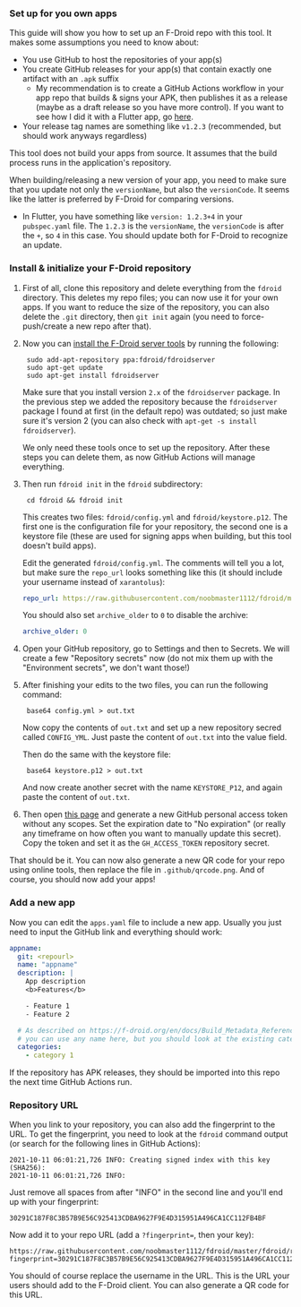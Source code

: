 ### Set up for you own apps
This guide will show you how to set up an F-Droid repo with this tool. It makes some assumptions you need to know about:
* You use GitHub to host the repositories of your app(s)
* You create GitHub releases for your app(s) that contain exactly one artifact with an `.apk` suffix
  * My recommendation is to create a GitHub Actions workflow in your app repo that builds & signs your APK, then publishes it as a release (maybe as a draft release so you have more control). If you want to see how I did it with a Flutter app, go [here](https://github.com/xarantolus/notality/blob/main/.github/workflows/android_build.yml).
* Your release tag names are something like `v1.2.3` (recommended, but should work anyways regardless)

This tool does not build your apps from source. It assumes that the build process runs in the application's repository.

When building/releasing a new version of your app, you need to make sure that you update not only the `versionName`, but also the `versionCode`. It seems like the latter is preferred by F-Droid for comparing versions. 
* In Flutter, you have something like `version: 1.2.3+4` in your `pubspec.yaml` file. The `1.2.3` is the `versionName`, the `versionCode` is after the `+`, so `4` in this case. You should update both for F-Droid to recognize an update.

### Install & initialize your F-Droid repository
1. First of all, clone this repository and delete everything from the `fdroid` directory. This deletes my repo files; you can now use it for your own apps. If you want to reduce the size of the repository, you can also delete the `.git` directory, then `git init` again (you need to force-push/create a new repo after that). 

2. Now you can [install the F-Droid server tools](https://f-droid.org/en/docs/Installing_the_Server_and_Repo_Tools/) by running the following:

        sudo add-apt-repository ppa:fdroid/fdroidserver
        sudo apt-get update
        sudo apt-get install fdroidserver

    Make sure that you install version `2.x` of the `fdroidserver` package. In the previous step we added the repository because the `fdroidserver` package I found at first (in the default repo) was outdated; so just make sure it's version 2 (you can also check with `apt-get -s install fdroidserver`).

    We only need these tools once to set up the repository. After these steps you can delete them, as now GitHub Actions will manage everything.

3. Then run `fdroid init` in the `fdroid` subdirectory:

        cd fdroid && fdroid init

    This creates two files: `fdroid/config.yml` and `fdroid/keystore.p12`. The first one is the configuration file for your repository, the second one is a keystore file (these are used for signing apps when building, but this tool doesn't build apps).

    Edit the generated `fdroid/config.yml`. The comments will tell you a lot, but make sure the `repo_url` looks something like this (it should include your username instead of `xarantolus`):

    ```yml
    repo_url: https://raw.githubusercontent.com/noobmaster1112/fdroid/main/fdroid/repo
    ```

    You should also set `archive_older` to `0` to disable the archive:

    ```yml
    archive_older: 0
    ```

4. Open your GitHub repository, go to Settings and then to Secrets. We will create a few "Repository secrets" now (do not mix them up with the "Environment secrets", we don't want those!)

5. After finishing your edits to the two files, you can run the following command:

        base64 config.yml > out.txt

    Now copy the contents of `out.txt` and set up a new repository secred called `CONFIG_YML`. Just paste the content of `out.txt` into the value field.

    Then do the same with the keystore file:

        base64 keystore.p12 > out.txt

    And now create another secret with the name `KEYSTORE_P12`, and again paste the content of `out.txt`.

6. Then open [this page](https://github.com/settings/tokens/new?description=f-droid%20repo) and generate a new GitHub personal access token without any scopes. Set the expiration date to "No expiration" (or really any timeframe on how often you want to manually update this secret). Copy the token and set it as the `GH_ACCESS_TOKEN` repository secret.
   
That should be it. You can now also generate a new QR code for your repo using online tools, then replace the file in `.github/qrcode.png`. And of course, you should now add your apps!

### Add a new app
Now you can edit the `apps.yaml` file to include a new app. Usually you just need to input the GitHub link and everything should work:

```yml
appname:
  git: <repourl>
  name: "appname"
  description: |
    App description
    <b>Features</b>

    - Feature 1
    - Feature 2

  # As described on https://f-droid.org/en/docs/Build_Metadata_Reference/#Categories,
  # you can use any name here, but you should look at the existing categories first
  categories: 
    - category 1
```

If the repository has APK releases, they should be imported into this repo the next time GitHub Actions run.


### Repository URL
When you link to your repository, you can also add the fingerprint to the URL.
To get the fingerprint, you need to look at the `fdroid` command output (or search for the following lines in GitHub Actions):

    2021-10-11 06:01:21,726 INFO: Creating signed index with this key (SHA256):
    2021-10-11 06:01:21,726 INFO: 

Just remove all spaces from after "INFO" in the second line and you'll end up with your fingerprint:

    30291C187F8C3B57B9E56C925413CDBA9627F9E4D315951A496CA1CC112FB4BF

Now add it to your repo URL (add a `?fingerprint=`, then your key): 

    https://raw.githubusercontent.com/noobmaster1112/fdroid/master/fdroid/repo?fingerprint=30291C187F8C3B57B9E56C925413CDBA9627F9E4D315951A496CA1CC112FB4BF

You should of course replace the username in the URL. This is the URL your users should add to the F-Droid client. You can also generate a QR code for this URL.
